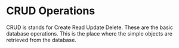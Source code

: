# CRUD Operations

CRUD is stands for Create Read Update Delete. These are the basic database operations.
This is the place where the simple objects are retrieved from the database.